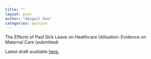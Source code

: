```yaml
---
title: ""
layout: post
author: "Abigail Dow"
categories: opinion
---
```


The Effects of Paid Sick Leave on Healthcare Utilisation: Evidence on Maternal Care (submitted)

<!-- excerpt_separator -->

Latest draft available [here.](https://abigaildow.github.io/assets/docs/abigail_dow_psl.pdf)
